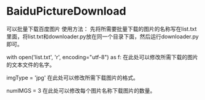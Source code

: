# BaiduPictureDownload
可以批量下载百度图片
使用方法：
    先将所需要批量下载的图片的名称写在list.txt里面，将list.txt和downloader.py放在同一个目录下面，然后运行downloader.py即可。

with open('list.txt', 'r', encoding="utf-8") as f:
在此处可以修改所需下载的图片的文本文件的名字。

imgType = 'jpg'
在此处可以修改所需下载图片的格式。

numIMGS = 3
在此处可以修改每个图片名称下载图片的数量。

